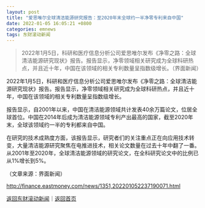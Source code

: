 ```yaml
---
layout: post
title: "爱思唯尔全球清洁能源研究报告：至2020年末全球约一半净零专利来自中国"
date: 2022-01-05 16:05:21 +0800
categories: emnews
tags: 东财滚动新闻
---
```

> 2022年1月5日，科研和医疗信息分析公司爱思唯尔发布《净零之路：全球清洁能源研究现状》报告。报告显示，净零领域相关研究成为全球科研热点，并且近十年，中国在该领域的相关专利数量呈指数级增长。（界面新闻）

<p>2022年1月5日，科研和医疗信息分析公司爱思唯尔发布《净零之路：全球清洁能源研究现状》报告。报告显示，净零领域相关研究成为全球科研热点，并且近十年，中国在该领域的相关专利数量呈指数级增长。</p>
 <p>报告显示，自2001年以来，中国在清洁能源领域共计发表40余万篇论文，位居全球首位。中国在2014年后成为清洁能源领域专利产出最高的国家，截至2020年末，全球该领域约一半的专利都来自中国。</p>
 <p>在研究的技术成熟度方面，该报告显示，研究者们的关注重点正在向应用技术转变，大量清洁能源研究聚焦在电推进技术，相关论文数量在过去十年中翻了一番。从2001年至2020年，全球清洁能源领域的研究论文，在全科研究论文中的比例已从1%增长到5%。</p><p class="em_media">（文章来源：界面新闻）</p>

<http://finance.eastmoney.com/news/1351,202201052237190071.html>

[返回东财滚动新闻](//finews.withounder.com/emnews/)｜[返回首页](//finews.withounder.com/)